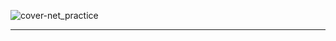 ![cover-net_practice](https://github.com/user-attachments/assets/31371701-c4e7-4c8d-818e-279492fb76c1)





---
